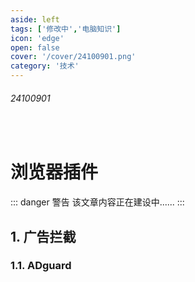 ```yaml
---
aside: left
tags: ['修改中','电脑知识']
icon: 'edge'
open: false
cover: '/cover/24100901.png'
category: '技术'
---
```

 
###### 24100901
 
<br/>

# 浏览器插件
 
::: danger <Badge type='warning'>警告</Badge>
该文章内容正在建设中......
:::
 

## 1. 广告拦截

### 1.1. ADguard 
